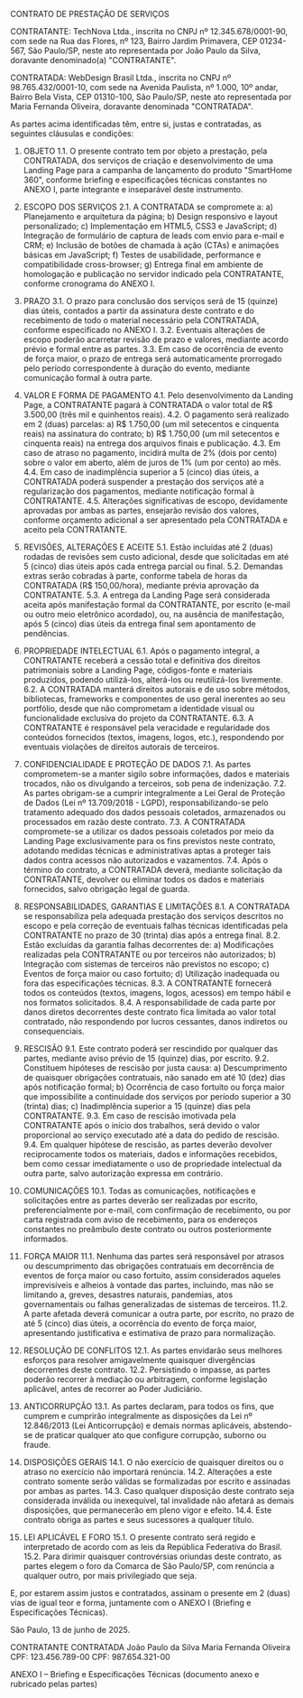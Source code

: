 CONTRATO DE PRESTAÇÃO DE SERVIÇOS

CONTRATANTE: TechNova Ltda., inscrita no CNPJ nº 12.345.678/0001-90, com sede na Rua das Flores, nº 123, Bairro Jardim Primavera, CEP 01234-567, São Paulo/SP, neste ato representada por João Paulo da Silva, doravante denominado(a) "CONTRATANTE".

CONTRATADA: WebDesign Brasil Ltda., inscrita no CNPJ nº 98.765.432/0001-10, com sede na Avenida Paulista, nº 1.000, 10º andar, Bairro Bela Vista, CEP 01310-100, São Paulo/SP, neste ato representada por Maria Fernanda Oliveira, doravante denominada "CONTRATADA".

As partes acima identificadas têm, entre si, justas e contratadas, as seguintes cláusulas e condições:

1. OBJETO
1.1. O presente contrato tem por objeto a prestação, pela CONTRATADA, dos serviços de criação e desenvolvimento de uma Landing Page para a campanha de lançamento do produto "SmartHome 360", conforme briefing e especificações técnicas constantes no ANEXO I, parte integrante e inseparável deste instrumento.

2. ESCOPO DOS SERVIÇOS
2.1. A CONTRATADA se compromete a:
a) Planejamento e arquitetura da página;
b) Design responsivo e layout personalizado;
c) Implementação em HTML5, CSS3 e JavaScript;
d) Integração de formulário de captura de leads com envio para e-mail e CRM;
e) Inclusão de botões de chamada à ação (CTAs) e animações básicas em JavaScript;
f) Testes de usabilidade, performance e compatibilidade cross-browser;
g) Entrega final em ambiente de homologação e publicação no servidor indicado pela CONTRATANTE, conforme cronograma do ANEXO I.

3. PRAZO
3.1. O prazo para conclusão dos serviços será de 15 (quinze) dias úteis, contados a partir da assinatura deste contrato e do recebimento de todo o material necessário pela CONTRATADA, conforme especificado no ANEXO I.
3.2. Eventuais alterações de escopo poderão acarretar revisão de prazo e valores, mediante acordo prévio e formal entre as partes.
3.3. Em caso de ocorrência de evento de força maior, o prazo de entrega será automaticamente prorrogado pelo período correspondente à duração do evento, mediante comunicação formal à outra parte.

4. VALOR E FORMA DE PAGAMENTO
4.1. Pelo desenvolvimento da Landing Page, a CONTRATANTE pagará à CONTRATADA o valor total de R$ 3.500,00 (três mil e quinhentos reais).
4.2. O pagamento será realizado em 2 (duas) parcelas:
a) R$ 1.750,00 (um mil setecentos e cinquenta reais) na assinatura do contrato;
b) R$ 1.750,00 (um mil setecentos e cinquenta reais) na entrega dos arquivos finais e publicação.
4.3. Em caso de atraso no pagamento, incidirá multa de 2% (dois por cento) sobre o valor em aberto, além de juros de 1% (um por cento) ao mês.
4.4. Em caso de inadimplência superior a 5 (cinco) dias úteis, a CONTRATADA poderá suspender a prestação dos serviços até a regularização dos pagamentos, mediante notificação formal à CONTRATANTE.
4.5. Alterações significativas de escopo, devidamente aprovadas por ambas as partes, ensejarão revisão dos valores, conforme orçamento adicional a ser apresentado pela CONTRATADA e aceito pela CONTRATANTE.

5. REVISÕES, ALTERAÇÕES E ACEITE
5.1. Estão incluídas até 2 (duas) rodadas de revisões sem custo adicional, desde que solicitadas em até 5 (cinco) dias úteis após cada entrega parcial ou final.
5.2. Demandas extras serão cobradas à parte, conforme tabela de horas da CONTRATADA (R$ 150,00/hora), mediante prévia aprovação da CONTRATANTE.
5.3. A entrega da Landing Page será considerada aceita após manifestação formal da CONTRATANTE, por escrito (e-mail ou outro meio eletrônico acordado), ou, na ausência de manifestação, após 5 (cinco) dias úteis da entrega final sem apontamento de pendências.

6. PROPRIEDADE INTELECTUAL
6.1. Após o pagamento integral, a CONTRATANTE receberá a cessão total e definitiva dos direitos patrimoniais sobre a Landing Page, códigos-fonte e materiais produzidos, podendo utilizá-los, alterá-los ou reutilizá-los livremente.
6.2. A CONTRATADA manterá direitos autorais e de uso sobre métodos, bibliotecas, frameworks e componentes de uso geral inerentes ao seu portfólio, desde que não comprometam a identidade visual ou funcionalidade exclusiva do projeto da CONTRATANTE.
6.3. A CONTRATANTE é responsável pela veracidade e regularidade dos conteúdos fornecidos (textos, imagens, logos, etc.), respondendo por eventuais violações de direitos autorais de terceiros.

7. CONFIDENCIALIDADE E PROTEÇÃO DE DADOS
7.1. As partes comprometem-se a manter sigilo sobre informações, dados e materiais trocados, não os divulgando a terceiros, sob pena de indenização.
7.2. As partes obrigam-se a cumprir integralmente a Lei Geral de Proteção de Dados (Lei nº 13.709/2018 - LGPD), responsabilizando-se pelo tratamento adequado dos dados pessoais coletados, armazenados ou processados em razão deste contrato.
7.3. A CONTRATADA compromete-se a utilizar os dados pessoais coletados por meio da Landing Page exclusivamente para os fins previstos neste contrato, adotando medidas técnicas e administrativas aptas a proteger tais dados contra acessos não autorizados e vazamentos.
7.4. Após o término do contrato, a CONTRATADA deverá, mediante solicitação da CONTRATANTE, devolver ou eliminar todos os dados e materiais fornecidos, salvo obrigação legal de guarda.

8. RESPONSABILIDADES, GARANTIAS E LIMITAÇÕES
8.1. A CONTRATADA se responsabiliza pela adequada prestação dos serviços descritos no escopo e pela correção de eventuais falhas técnicas identificadas pela CONTRATANTE no prazo de 30 (trinta) dias após a entrega final.
8.2. Estão excluídas da garantia falhas decorrentes de:
a) Modificações realizadas pela CONTRATANTE ou por terceiros não autorizados;
b) Integração com sistemas de terceiros não previstos no escopo;
c) Eventos de força maior ou caso fortuito;
d) Utilização inadequada ou fora das especificações técnicas.
8.3. A CONTRATANTE fornecerá todos os conteúdos (textos, imagens, logos, acessos) em tempo hábil e nos formatos solicitados.
8.4. A responsabilidade de cada parte por danos diretos decorrentes deste contrato fica limitada ao valor total contratado, não respondendo por lucros cessantes, danos indiretos ou consequenciais.

9. RESCISÃO
9.1. Este contrato poderá ser rescindido por qualquer das partes, mediante aviso prévio de 15 (quinze) dias, por escrito.
9.2. Constituem hipóteses de rescisão por justa causa:
a) Descumprimento de quaisquer obrigações contratuais, não sanado em até 10 (dez) dias após notificação formal;
b) Ocorrência de caso fortuito ou força maior que impossibilite a continuidade dos serviços por período superior a 30 (trinta) dias;
c) Inadimplência superior a 15 (quinze) dias pela CONTRATANTE.
9.3. Em caso de rescisão imotivada pela CONTRATANTE após o início dos trabalhos, será devido o valor proporcional ao serviço executado até a data do pedido de rescisão.
9.4. Em qualquer hipótese de rescisão, as partes deverão devolver reciprocamente todos os materiais, dados e informações recebidos, bem como cessar imediatamente o uso de propriedade intelectual da outra parte, salvo autorização expressa em contrário.

10. COMUNICAÇÕES
10.1. Todas as comunicações, notificações e solicitações entre as partes deverão ser realizadas por escrito, preferencialmente por e-mail, com confirmação de recebimento, ou por carta registrada com aviso de recebimento, para os endereços constantes no preâmbulo deste contrato ou outros posteriormente informados.

11. FORÇA MAIOR
11.1. Nenhuma das partes será responsável por atrasos ou descumprimento das obrigações contratuais em decorrência de eventos de força maior ou caso fortuito, assim considerados aqueles imprevisíveis e alheios à vontade das partes, incluindo, mas não se limitando a, greves, desastres naturais, pandemias, atos governamentais ou falhas generalizadas de sistemas de terceiros.
11.2. A parte afetada deverá comunicar a outra parte, por escrito, no prazo de até 5 (cinco) dias úteis, a ocorrência do evento de força maior, apresentando justificativa e estimativa de prazo para normalização.

12. RESOLUÇÃO DE CONFLITOS
12.1. As partes envidarão seus melhores esforços para resolver amigavelmente quaisquer divergências decorrentes deste contrato.
12.2. Persistindo o impasse, as partes poderão recorrer à mediação ou arbitragem, conforme legislação aplicável, antes de recorrer ao Poder Judiciário.

13. ANTICORRUPÇÃO
13.1. As partes declaram, para todos os fins, que cumprem e cumprirão integralmente as disposições da Lei nº 12.846/2013 (Lei Anticorrupção) e demais normas aplicáveis, abstendo-se de praticar qualquer ato que configure corrupção, suborno ou fraude.

14. DISPOSIÇÕES GERAIS
14.1. O não exercício de quaisquer direitos ou o atraso no exercício não importará renúncia.
14.2. Alterações a este contrato somente serão válidas se formalizadas por escrito e assinadas por ambas as partes.
14.3. Caso qualquer disposição deste contrato seja considerada inválida ou inexequível, tal invalidade não afetará as demais disposições, que permanecerão em pleno vigor e efeito.
14.4. Este contrato obriga as partes e seus sucessores a qualquer título.

15. LEI APLICÁVEL E FORO
15.1. O presente contrato será regido e interpretado de acordo com as leis da República Federativa do Brasil.
15.2. Para dirimir quaisquer controvérsias oriundas deste contrato, as partes elegem o foro da Comarca de São Paulo/SP, com renúncia a qualquer outro, por mais privilegiado que seja.

E, por estarem assim justos e contratados, assinam o presente em 2 (duas) vias de igual teor e forma, juntamente com o ANEXO I (Briefing e Especificações Técnicas).

São Paulo, 13 de junho de 2025.

CONTRATANTE                                 CONTRATADA
João Paulo da Silva                          Maria Fernanda Oliveira
CPF: 123.456.789-00                         CPF: 987.654.321-00

ANEXO I – Briefing e Especificações Técnicas (documento anexo e rubricado pelas partes)